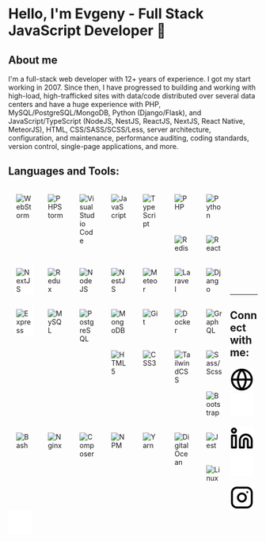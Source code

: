 # Hello, I'm Evgeny - Full Stack JavaScript Developer 👋

## About me

I'm a full-stack web developer with 12+ years of experience. I got my start working in 2007. Since then, I have progressed to building and working with high-load, high-trafficked sites with data/code distributed over several data centers and have a huge experience with PHP, MySQL/PostgreSQL/MongoDB, Python (Django/Flask), and JavaScript/TypeScript (NodeJS, NestJS, ReactJS, NextJS, React Native, MeteorJS), HTML, CSS/SASS/SCSS/Less, server architecture, configuration, and maintenance, performance auditing, coding standards, version control, single-page applications, and more.

## Languages and Tools:

<img align="left" alt="WebStorm" width="32px" src="https://cdn.jsdelivr.net/gh/devicons/devicon/icons/webstorm/webstorm-original.svg" style="margin:12px; padding: 4px;" />
<img align="left" alt="PHPStorm" width="32px" src="https://cdn.jsdelivr.net/gh/devicons/devicon/icons/phpstorm/phpstorm-plain-wordmark.svg" style="margin:12px; padding: 4px;" />
<img align="left" alt="Visual Studio Code" width="32px" src="https://cdn.jsdelivr.net/gh/devicons/devicon/icons/vscode/vscode-original.svg" style="margin:12px; padding: 4px;" />
<img align="left" alt="JavaScript" width="32px" src="https://cdn.jsdelivr.net/gh/devicons/devicon/icons/javascript/javascript-original.svg" style="margin:12px; padding: 4px;" />
<img align="left" alt="TypeScript" width="32px" src="https://cdn.jsdelivr.net/gh/devicons/devicon/icons/typescript/typescript-original.svg" style="margin:12px; padding: 4px;" />
<img align="left" alt="PHP" width="32px" src="https://cdn.jsdelivr.net/gh/devicons/devicon/icons/php/php-plain.svg" style="margin:12px; padding: 4px;" />
<img align="left" alt="Python" width="32px" src="https://cdn.jsdelivr.net/gh/devicons/devicon/icons/python/python-original.svg" style="margin:12px; padding: 4px;" />
<img align="left" alt="Redis" width="32px" src="https://cdn.jsdelivr.net/gh/devicons/devicon/icons/redis/redis-plain-wordmark.svg" style="margin:12px; padding: 4px;" />
<img align="left" alt="React" width="32px" src="https://cdn.jsdelivr.net/gh/devicons/devicon/icons/react/react-original.svg" style="margin:12px; padding: 4px;" />
<img align="left" alt="NextJS" width="32px" src="https://cdn.jsdelivr.net/gh/devicons/devicon/icons/nextjs/nextjs-original.svg" style="margin:12px; padding: 4px; background: #FFF;" />
<img align="left" alt="Redux" width="32px" src="https://cdn.jsdelivr.net/gh/devicons/devicon/icons/redux/redux-original.svg" style="margin:12px; padding: 4px;" />
<img align="left" alt="NodeJS" width="32px" src="https://cdn.jsdelivr.net/gh/devicons/devicon/icons/nodejs/nodejs-original.svg" style="margin:12px; padding: 4px;" />
<img align="left" alt="NestJS" width="32px" src="https://cdn.jsdelivr.net/gh/devicons/devicon/icons/nestjs/nestjs-plain.svg" style="margin:12px; padding: 4px;" />
<img align="left" alt="Meteor" width="32px" src="https://cdn.jsdelivr.net/gh/devicons/devicon/icons/meteor/meteor-original.svg" style="margin:12px; padding: 4px;" />
<img align="left" alt="Laravel" width="32px" src="https://cdn.jsdelivr.net/gh/devicons/devicon/icons/laravel/laravel-plain.svg" style="margin:12px; padding: 4px;" />
<img align="left" alt="Django" width="32px" src="https://cdn.jsdelivr.net/gh/devicons/devicon/icons/django/django-original.svg" style="margin:12px; padding: 4px;" />
<img align="left" alt="Express" width="32px" src="https://cdn.jsdelivr.net/gh/devicons/devicon/icons/express/express-original.svg" style="margin:12px; padding: 4px; background: #FFF;" />
<img align="left" alt="MySQL" width="32px" src="https://cdn.jsdelivr.net/gh/devicons/devicon/icons/mysql/mysql-original-wordmark.svg" style="margin:12px; padding: 4px;" />
<img align="left" alt="PostgreSQL" width="32px" src="https://cdn.jsdelivr.net/gh/devicons/devicon/icons/postgresql/postgresql-original.svg" style="margin:12px; padding: 4px;" />
<img align="left" alt="MongoDB" width="32px" src="https://cdn.jsdelivr.net/gh/devicons/devicon/icons/mongodb/mongodb-original-wordmark.svg" style="margin:12px; padding: 4px;" />
<img align="left" alt="Git" width="32px" src="https://cdn.jsdelivr.net/gh/devicons/devicon/icons/git/git-original.svg" style="margin:12px; padding: 4px;" />
<img align="left" alt="Docker" width="32px" src="https://cdn.jsdelivr.net/gh/devicons/devicon/icons/docker/docker-plain-wordmark.svg" style="margin:12px; padding: 4px;" />
<img align="left" alt="GraphQL" width="32px" src="https://cdn.jsdelivr.net/gh/devicons/devicon/icons/graphql/graphql-plain-wordmark.svg" style="margin:12px; padding: 4px;" />
<img align="left" alt="HTML5" width="32px" src="https://cdn.jsdelivr.net/gh/devicons/devicon/icons/html5/html5-plain.svg" style="margin:12px; padding: 4px;" />
<img align="left" alt="CSS3" width="32px" src="https://cdn.jsdelivr.net/gh/devicons/devicon/icons/css3/css3-plain.svg" style="margin:12px; padding: 4px;" />
<img align="left" alt="TailwindCSS" width="32px" src="https://cdn.jsdelivr.net/gh/devicons/devicon/icons/tailwindcss/tailwindcss-plain.svg" style="margin:12px; padding: 4px;" />
<img align="left" alt="Sass/Scss" width="32px" src="https://cdn.jsdelivr.net/gh/devicons/devicon/icons/sass/sass-original.svg" style="margin:12px; padding: 4px;" />
<img align="left" alt="Bootstrap" width="32px" src="https://cdn.jsdelivr.net/gh/devicons/devicon/icons/bootstrap/bootstrap-original.svg" style="margin:12px; padding: 4px;" />
<img align="left" alt="Bash" width="32px" src="https://cdn.jsdelivr.net/gh/devicons/devicon/icons/bash/bash-original.svg" style="margin:12px; padding: 4px;" />
<img align="left" alt="Nginx" width="32px" src="https://cdn.jsdelivr.net/gh/devicons/devicon/icons/nginx/nginx-original.svg" style="margin:12px; padding: 4px;" />
<img align="left" alt="Composer" width="32px" src="https://cdn.jsdelivr.net/gh/devicons/devicon/icons/composer/composer-original.svg" style="margin:12px; padding: 4px;" />
<img align="left" alt="NPM" width="32px" src="https://cdn.jsdelivr.net/gh/devicons/devicon/icons/npm/npm-original-wordmark.svg" style="margin:12px; padding: 4px;" />
<img align="left" alt="Yarn" width="32px" src="https://cdn.jsdelivr.net/gh/devicons/devicon/icons/yarn/yarn-original.svg" style="margin:12px; padding: 4px;" />
<img align="left" alt="DigitalOcean" width="32px" src="https://cdn.jsdelivr.net/gh/devicons/devicon/icons/digitalocean/digitalocean-original.svg" style="margin:12px; padding: 4px;" />
<img align="left" alt="Jest" width="32px" src="https://cdn.jsdelivr.net/gh/devicons/devicon/icons/jest/jest-plain.svg" style="margin:12px; padding: 4px;" />
<img align="left" alt="Linux" width="32px" src="https://cdn.jsdelivr.net/gh/devicons/devicon/icons/linux/linux-original.svg" style="margin:12px; padding: 4px;" />

<br />
<br />
<br />
<br />
<br />
<br />
<br />
<br />
<br />
<br />
<br />
<br />

---

## Connect with me:

[![website](./img/globe-light.svg)](https://codestackr.com#gh-light-mode-only)
[![website](./img/globe-dark.svg)](https://codestackr.com#gh-dark-mode-only)
&nbsp;&nbsp;
[![website](./img/linkedin-light.svg)](https://www.linkedin.com/in/etulikov#gh-light-mode-only)
[![website](./img/linkedin-dark.svg)](https://www.linkedin.com/in/etulikov#gh-dark-mode-only)
&nbsp;&nbsp;
[![website](./img/instagram-light.svg)](https://www.instagram.com/evgenytulikov/#gh-light-mode-only)
[![website](./img/instagram-dark.svg)](https://www.instagram.com/evgenytulikov/#gh-dark-mode-only)
